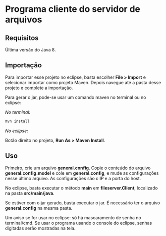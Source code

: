 # Programa cliente do servidor de arquivos

## Requisitos

Última versão do Java 8.

## Importação

Para importar esse projeto no eclipse, basta escolher **File > Import** e selecionar importar como projeto Maven. Depois navegue até a pasta desse projeto e complete a importação.

Para gerar o jar, pode-se usar um comando maven no terminal ou no eclipse:

*No terminal:*

```bash
mvn install

```

*No eclipse:*

Botão direito no projeto, **Run As > Maven Install**.

## Uso

Primeiro, crie um arquivo **general.config**. Copie o conteúdo do arquivo **general.config.model** e cole em **general.config**, e mude as configurações nesse último arquivo. As configurações são o IP e a porta do host.

No eclipse, basta executar o método **main** em **fileserver.Client**, localizado na pasta **src/main/java**.

Se estiver com o jar gerado, basta executar o jar. É necessário ter o arquivo **general.config** na mesma pasta.

Um aviso se for usar no eclipse: só há mascaramento de senha no terminal/cmd. Se usar o programa usando o console do eclipse, senhas digitadas serão mostradas na tela.